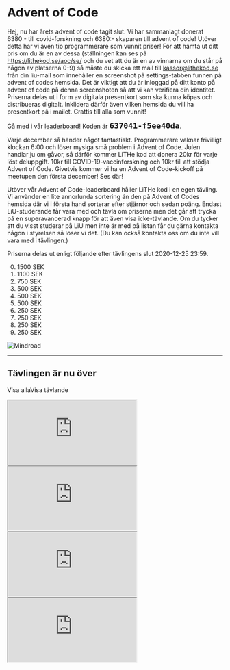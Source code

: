 # Advent of Code

Hej, nu har årets advent of code tagit slut. Vi har sammanlagt donerat 6380:-
till covid-forskning och 6380:- skaparen till advent of code! Utöver detta har
vi även tio programmerare som vunnit priser! För att hämta ut ditt pris om du
är en av dessa (ställningen kan ses på https://lithekod.se/aoc/se/ och du vet
att du är en av vinnarna om du står på någon av platserna 0-9) så måste du
skicka ett mail till kassor@lithekod.se från din liu-mail som innehåller en
screenshot på settings-tabben funnen på advent of codes hemsida. Det är viktigt
att du är inloggad på ditt konto på advent of code på denna screenshoten så att
vi kan verifiera din identitet. Priserna delas ut i form av digitala
presentkort som ska kunna köpas och distribueras digitalt. Inklidera därför
även vilken hemsida du vill ha presentkort på i mailet. Grattis till alla som
vunnit!

Gå med i vår [leaderboard](https://adventofcode.com/2020/leaderboard)! Koden
är <b style="font-family: monospace; font-size: 1.3em;">637041-f5ee40da</b>.

Varje december så händer något fantastiskt. Programmerare vaknar frivilligt
klockan 6:00 och löser mysiga små problem i Advent of Code. Julen handlar ju om
gåvor, så därför kommer LiTHe kod att donera 20kr för varje löst deluppgift.
10kr till COVID-19-vaccinforskning och 10kr till att stödja Advent of Code.
Givetvis kommer vi ha en Advent of Code-kickoff på meetupen den första december!
Ses där!

Utöver vår Advent of Code-leaderboard håller LiTHe kod i en egen tävling. Vi
använder en lite annorlunda sortering än den på Advent of Codes hemsida där vi i
första hand sorterar efter stjärnor och sedan poäng. Endast LiU-studerande får
vara med och tävla om priserna men det går att trycka på en superavancerad knapp
för att även visa icke-tävlande. Om du tycker att du visst studerar på LiU men
inte är med på listan får du gärna kontakta någon i styrelsen så löser vi det.
(Du kan också kontakta oss om du inte vill vara med i tävlingen.)

Priserna delas ut enligt följande efter tävlingens slut 2020-12-25 23:59.

<ol start="0">
<li>1500 SEK</li>
<li>1100 SEK</li>
<li>750 SEK </li>
<li>500 SEK </li>
<li>500 SEK </li>
<li>500 SEK </li>
<li>250 SEK </li>
<li>250 SEK </li>
<li>250 SEK </li>
<li>250 SEK </li>
</ol>

<div id="sponsor-container">
    <img class="sponsor" src="/static/img/mindroad_logo.png" alt="Mindroad">
</div>

<hr>

## Tävlingen är nu över
<label class="toggle-aoc" for="aoc-trigger"><span class="only-aoc-some">Visa alla</span><span class="only-aoc-all">Visa tävlande</span></label>
<div id="leaderboard-container">
    <span class="only-aoc-all">
    <iframe class="only-light-theme leaderboard"
            src="https://lithekod.lysator.liu.se/leaderboard/?lightmode=true"></iframe>
    <iframe class="only-dark-theme leaderboard"
            src="https://lithekod.lysator.liu.se/leaderboard/"></iframe>
    </span><span class="only-aoc-some">
    <iframe class="only-light-theme leaderboard"
            src="https://lithekod.lysator.liu.se/leaderboard/?lightmode=true&some=true"></iframe>
    <iframe class="only-dark-theme leaderboard"
            src="https://lithekod.lysator.liu.se/leaderboard/?some=true"></iframe>
    </span>
</div>
